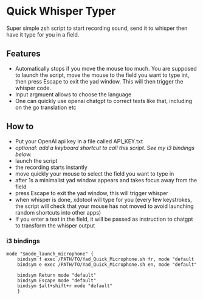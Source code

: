 # Quick Whisper Typer
Super simple zsh script to start recording sound, send it to whisper then have it type for you in a field.

## Features
* Automatically stops if you move the mouse too much. You are supposed to launch the script, move the mouse to the field you want to type int, then press Escape to exit the yad window. This will then trigger the whisper code.
* Input argmuent allows to choose the language
* One can quickly use openai chatgpt to correct texts like that, including on the go translation etc

## How to
* Put your OpenAI api key in a file called API_KEY.txt
* *optional: add a keyboard shortcut to call this script. See my i3 bindings below.*
* launch the script
* the recording starts instantly
* move quickly your mouse to select the field you want to type in
* after 1s a minimalist yad window appears and takes focus away from the field
* press Escape to exit the yad window, this will trigger whisper
* when whisper is done, xdotool will type for you (every few keystrokes, the script will check that your mouse has not moved to avoid launching random shortcuts into other apps)
* If you enter a text in the field, it will be passed as instruction to chatgpt to transform the whisper output

### i3 bindings
```
mode "$mode_launch_microphone" {
    bindsym f exec /PATH/TO/Yad_Quick_Microphone.sh fr, mode "default
    bindsym e exec /PATH/TO/Yad_Quick_Microphone.sh en, mode "default"

    bindsym Return mode "default"
    bindsym Escape mode "default"
    bindsym $alt+shift+r mode "default"
    }

```
